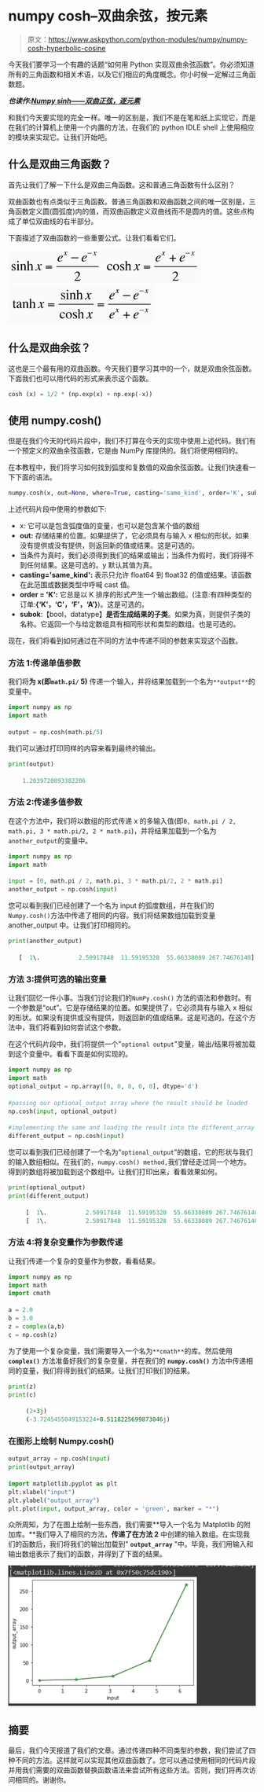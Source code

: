 # numpy cosh–双曲余弦，按元素

> 原文：<https://www.askpython.com/python-modules/numpy/numpy-cosh-hyperbolic-cosine>

今天我们要学习一个有趣的话题“如何用 Python 实现双曲余弦函数”。你必须知道所有的三角函数和相关术语，以及它们相应的角度概念。你小时候一定解过三角函数题。

***也读作:[Numpy sinh——双曲正弦，逐元素](https://www.askpython.com/python-modules/numpy/numpy-sinh-hyperbolic-sine)***

和我们今天要实现的完全一样。唯一的区别是，我们不是在笔和纸上实现它，而是在我们的计算机上使用一个内置的方法，在我们的 python IDLE shell 上使用相应的模块来实现它。让我们开始吧。

## 什么是双曲三角函数？

首先让我们了解一下什么是双曲三角函数。这和普通三角函数有什么区别？

双曲函数也有点类似于三角函数。普通三角函数和双曲函数之间的唯一区别是，三角函数定义圆(圆弧度)内的值，而双曲函数定义双曲线而不是圆内的值。这些点构成了单位双曲线的右半部分。

下面描述了双曲函数的一些重要公式。让我们看看它们。

![Sinh X 1](img/4f9341132565b171f1ad2000425466cc.png)![Cosh X 1](img/148654c62cd458b02397e408c2e19265.png)![Tanh X 3](img/1488a79fde3c0e15e0090b60a2f2f82e.png)

## 什么是双曲余弦？

这也是三个最有用的双曲函数。今天我们要学习其中的一个，就是双曲余弦函数。下面我们也可以用代码的形式来表示这个函数。

```py
cosh (x) = 1/2 * (np.exp(x) + np.exp(-x))

```

## 使用 numpy.cosh()

但是在我们今天的代码片段中，我们不打算在今天的实现中使用上述代码。我们有一个预定义的双曲余弦函数，它是由 NumPy 库提供的。我们将使用相同的。

在本教程中，我们将学习如何找到弧度和复数值的双曲余弦函数。让我们快速看一下下面的语法。

```py
numpy.cosh(x, out=None, where=True, casting='same_kind', order='K', subok : [bool, datatype])

```

上述代码片段中使用的参数如下:

*   x: 它可以是包含弧度值的变量，也可以是包含某个值的数组
*   **out:** 存储结果的位置。如果提供了，它必须具有与输入 x 相似的形状。如果没有提供或没有提供，则返回新的值或结果。这是可选的。
*   当条件为真时，我们必须得到我们的结果或输出；当条件为假时，我们将得不到任何结果。这是可选的。y 默认其值为真。
*   **casting='same_kind':** 表示只允许 float64 到 float32 的值或结果。该函数在此范围或数据类型中呼喊 cast 值。
*   **order = 'K':** 它总是以 K 排序的形式产生一个输出数组。(注意:有四种类型的订单:**{‘K’，‘C’，‘F’，‘A’}**)。这是可选的。
*   **subok**:【bool，datatype】**是否生成结果的子类**。如果为真，则提供子类的名称。它返回一个与给定数组具有相同形状和类型的数组。也是可选的。

现在，我们将看到如何通过在不同的方法中传递不同的参数来实现这个函数。

### 方法 1:传递单值参数

我们将**为 x(即`math.pi/` 5)** 传递一个输入，并将结果加载到一个名为`**output**`的变量中。

```py
import numpy as np
import math

output = np.cosh(math.pi/5)

```

我们可以通过打印同样的内容来看到最终的输出。

```py
print(output)

    1.2039720893382206

```

### 方法 2:传递多值参数

在这个方法中，我们将以数组的形式传递 x 的多输入值(即`0, math.pi / 2, math.pi, 3 * math.pi/2, 2 * math.pi`)，并将结果加载到一个名为`another_output`的变量中。

```py
import numpy as np
import math

input = [0, math.pi / 2, math.pi, 3 * math.pi/2, 2 * math.pi]  
another_output = np.cosh(input)

```

您可以看到我们已经创建了一个名为 input 的弧度数组，并在我们的`Numpy.cosh()`方法中传递了相同的内容。我们将结果数组加载到变量 another_output 中。让我们打印相同的。

```py
print(another_output)

   [  1\.           2.50917848  11.59195328  55.66338089 267.74676148]

```

### 方法 3:提供可选的输出变量

让我们回忆一件小事。当我们讨论我们的`NumPy.cosh()` 方法的语法和参数时。有一个参数是“out”。它是存储结果的位置。如果提供了，它必须具有与输入 x 相似的形状。如果没有提供或没有提供，则返回新的值或结果。这是可选的。在这个方法中，我们将看到如何尝试这个参数。

在这个代码片段中，我们将提供一个"`optional output`"变量，输出/结果将被加载到这个变量中。看看下面是如何实现的。

```py
import numpy as np
import math
optional_output = np.array([0, 0, 0, 0, 0], dtype='d')

#passing our optional_output array where the result should be loaded
np.cosh(input, optional_output)

#implementing the same and loading the result into the different_array
different_output = np.cosh(input)

```

您可以看到我们已经创建了一个名为“`optional_output`”的数组，它的形状与我们的输入数组相似。在我们的，`numpy.cosh() method,`我们曾经走过同一个地方。得到的数组将被加载到这个数组中。让我们打印出来，看看效果如何。

```py
print(optional_output)
print(different_output)

     [  1\.           2.50917848  11.59195328  55.66338089 267.74676148]
     [  1\.           2.50917848  11.59195328  55.66338089 267.74676148]

```

### 方法 4:将复杂变量作为参数传递

让我们传递一个复杂的变量作为参数，看看结果。

```py
import numpy as np
import math
import cmath

a = 2.0
b = 3.0
z = complex(a,b)
c = np.cosh(z)

```

为了使用一个复杂变量，我们需要导入一个名为`**cmath**`的库。然后使用 **`complex()`** 方法准备好我们的复杂变量，并在我们的 **`numpy.cosh()`** 方法中传递相同的变量，我们将得到我们的结果。让我们打印我们的结果。

```py
print(z)
print(c)

     (2+3j)
     (-3.7245455049153224+0.5118225699873846j)

```

### 在图形上绘制 Numpy.cosh()

```py
output_array = np.cosh(input)
print(output_array)

import matplotlib.pyplot as plt
plt.xlabel("input")
plt.ylabel("output_array")
plt.plot(input, output_array, color = 'green', marker = "*")

```

众所周知，为了在图上绘制一些东西，我们需要**导入一个名为 Matplotlib 的附加库。**我们导入了相同的方法，**传递了在方法 2** 中创建的输入数组。在实现我们的函数后，我们将我们的输出加载到" **`output_array`** "中。毕竟，我们用输入和输出数组表示了我们的函数，并得到了下面的结果。

![](img/ca81986ffbd853eb04dd889ef5b57bb5.png)

## 摘要

最后，我们今天报道了我们的文章。通过传递四种不同类型的参数，我们尝试了四种不同的方法。这样就可以实现其他双曲函数了。您可以通过使用相同的代码片段并用我们需要的双曲函数替换函数语法来尝试所有这些方法。否则，我们将再次访问相同的。谢谢你。